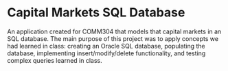 # Capital Markets SQL Database
An application created for COMM304 that models that capital markets in an SQL database.
The main purpose of this project was to apply concepts we had learned in class: creating an Oracle SQL database, populating the database, implementing insert/modify/delete functionality, and testing complex queries learned in class.
